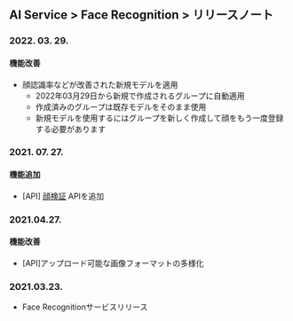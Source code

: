 ## AI Service > Face Recognition > リリースノート

### 2022. 03. 29.
#### 機能改善
* 顔認識率などが改善された新規モデルを適用
	* 2022年03月29日から新規で作成されるグループに自動適用
	* 作成済みのグループは既存モデルをそのまま使用
	* 新規モデルを使用するにはグループを新しく作成して顔をもう一度登録する必要があります

### 2021. 07. 27.
#### 機能追加
* [API] [顔検証](./api-guide/#verify) APIを追加

### 2021.04.27.
#### 機能改善
* [API]アップロード可能な画像フォーマットの多様化
### 2021.03.23.
* Face Recognitionサービスリリース
